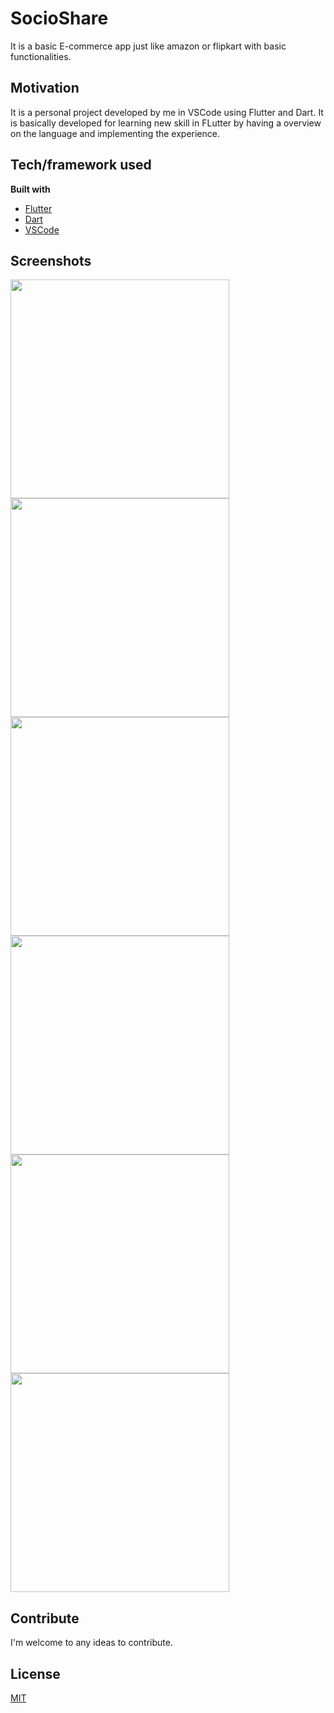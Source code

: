 # SocioShare

It is a basic E-commerce app just like amazon or flipkart with basic functionalities.

## Motivation
It is a personal project developed by me in VSCode using Flutter and Dart. It is basically developed for learning new skill in FLutter by having a overview on the language and implementing the experience.

## Tech/framework used

<b>Built with</b>
- [Flutter](https://flutter.dev/)
- [Dart](https://dart.dev/)
- [VSCode](https://code.visualstudio.com/)

## Screenshots

<img src="screenshots/Screenshot_1589613006.png" width="350" >
<img src="screenshots/Screenshot_1589613015.png" width="350" >
<img src="screenshots/Screenshot_1589613030.png" width="350" >
<img src="screenshots/Screenshot_1589613038.png" width="350" >
<img src="screenshots/Screenshot_1589613045.png" width="350" >
<img src="screenshots/Screenshot_1589613049.png" width="350" >

## Contribute
I'm welcome to any ideas to contribute.

## License
[MIT](https://choosealicense.com/licenses/mit/)

